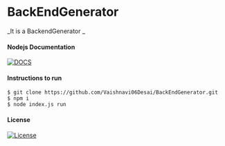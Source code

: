 # BackEndGenerator

_It is a BackendGenerator _

#### Nodejs Documentation
[![DOCS](https://img.shields.io/badge/Documentation-see%20docs-green?style=flat-square&logo=appveyor)](https://nodejs.org/en/about/) 

#### Instructions to run
```
$ git clone https://github.com/Vaishnavi06Desai/BackEndGenerator.git
$ npm i
$ node index.js run 
```


#### License
[![License](http://img.shields.io/:license-mit-blue.svg?style=flat-square)](http://badges.mit-license.org)
